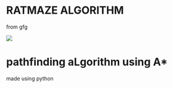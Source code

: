 # RATMAZE ALGORITHM

from gfg


![](https://www.geeksforgeeks.org/wp-content/uploads/ratinmaze_filled11.png)


# pathfinding aLgorithm using A*
made using python
